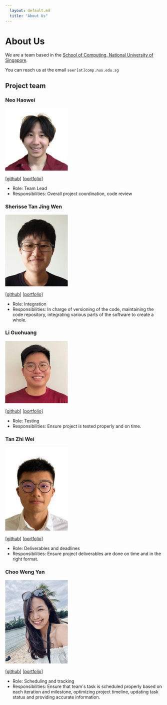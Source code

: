 ```yaml
---
  layout: default.md
  title: "About Us"
---
```


# About Us

We are a team based in the [School of Computing, National University of Singapore](http://www.comp.nus.edu.sg).

You can reach us at the email `seer[at]comp.nus.edu.sg`

## Project team

### Neo Haowei

<img src="images/neohw.png" width="200px">

[[github](http://github.com/NeoHW)]
[[portfolio](https://ay2324s2-cs2103-f09-2.github.io/tp/)]

* Role: Team Lead
* Responsibilities: Overall project coordination, code review

### Sherisse Tan Jing Wen

<img src="images/sherissetjw.png" width="200px">

[[github](http://github.com/SherisseTJW)] [[portfolio](https://ay2324s2-cs2103-f09-2.github.io/tp/)]

* Role: Integration
* Responsibilities: In charge of versioning of the code, maintaining the code repository,
integrating various parts of the software to create a whole.

### Li Guohuang

<img src="images/guohuang88.png" width="200px">

[[github](http://github.com/guohuang88)]
[[portfolio](https://ay2324s2-cs2103-f09-2.github.io/tp/)]

* Role: Testing
* Responsibilities: Ensure project is tested properly and on time.

### Tan Zhi Wei

<img src="images/zhiwei1010.png" width="200px">

[[github](http://github.com/ZhiWei1010)]
[[portfolio](https://ay2324s2-cs2103-f09-2.github.io/tp/)]

* Role: Deliverables and deadlines
* Responsibilities: Ensure project deliverables are done on time and in the right format.

### Choo Weng Yan

<img src="images/choowengyan.png" width="200px">

[[github](http://github.com/choowengyan)] 
[[portfolio](https://ay2324s2-cs2103-f09-2.github.io/tp/)]

* Role: Scheduling and tracking
* Responsibilities: Ensure that team's task is scheduled properly based on each iteration and milestone, 
optimizing project timeline, updating task status and providing accurate information.
